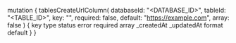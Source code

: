 mutation {
    tablesCreateUrlColumn(
        databaseId: "<DATABASE_ID>",
        tableId: "<TABLE_ID>",
        key: "",
        required: false,
        default: "https://example.com",
        array: false
    ) {
        key
        type
        status
        error
        required
        array
        _createdAt
        _updatedAt
        format
        default
    }
}
